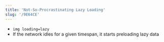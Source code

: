 ```yaml
---
title: 'Not-So-Procrastinating Lazy Loading'
slug: '/9E64CE'
---
```


- `img loading=lazy`
- If the network idles for a given timespan, it starts preloading lazy data
